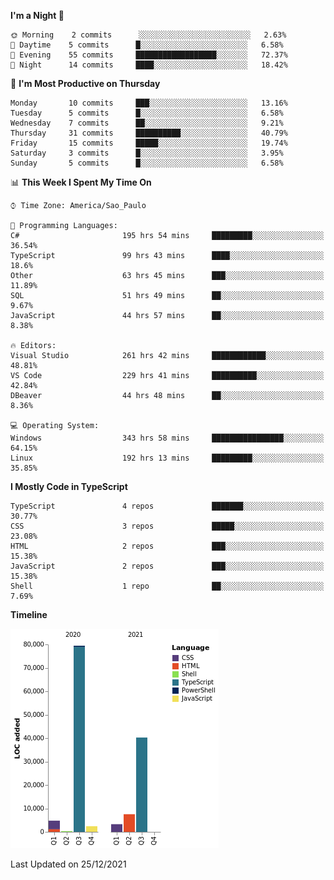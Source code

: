 <!--START_SECTION:waka-->
**I'm a Night 🦉** 

```text
🌞 Morning    2 commits      ░░░░░░░░░░░░░░░░░░░░░░░░░   2.63% 
🌆 Daytime    5 commits      █░░░░░░░░░░░░░░░░░░░░░░░░   6.58% 
🌃 Evening    55 commits     ██████████████████░░░░░░░   72.37% 
🌙 Night      14 commits     ████░░░░░░░░░░░░░░░░░░░░░   18.42%

```
📅 **I'm Most Productive on Thursday** 

```text
Monday       10 commits     ███░░░░░░░░░░░░░░░░░░░░░░   13.16% 
Tuesday      5 commits      █░░░░░░░░░░░░░░░░░░░░░░░░   6.58% 
Wednesday    7 commits      ██░░░░░░░░░░░░░░░░░░░░░░░   9.21% 
Thursday     31 commits     ██████████░░░░░░░░░░░░░░░   40.79% 
Friday       15 commits     █████░░░░░░░░░░░░░░░░░░░░   19.74% 
Saturday     3 commits      █░░░░░░░░░░░░░░░░░░░░░░░░   3.95% 
Sunday       5 commits      █░░░░░░░░░░░░░░░░░░░░░░░░   6.58%

```


📊 **This Week I Spent My Time On** 

```text
⌚︎ Time Zone: America/Sao_Paulo

💬 Programming Languages: 
C#                       195 hrs 54 mins     █████████░░░░░░░░░░░░░░░░   36.54% 
TypeScript               99 hrs 43 mins      ████░░░░░░░░░░░░░░░░░░░░░   18.6% 
Other                    63 hrs 45 mins      ███░░░░░░░░░░░░░░░░░░░░░░   11.89% 
SQL                      51 hrs 49 mins      ██░░░░░░░░░░░░░░░░░░░░░░░   9.67% 
JavaScript               44 hrs 57 mins      ██░░░░░░░░░░░░░░░░░░░░░░░   8.38%

🔥 Editors: 
Visual Studio            261 hrs 42 mins     ████████████░░░░░░░░░░░░░   48.81% 
VS Code                  229 hrs 41 mins     ██████████░░░░░░░░░░░░░░░   42.84% 
DBeaver                  44 hrs 48 mins      ██░░░░░░░░░░░░░░░░░░░░░░░   8.36%

💻 Operating System: 
Windows                  343 hrs 58 mins     ████████████████░░░░░░░░░   64.15% 
Linux                    192 hrs 13 mins     █████████░░░░░░░░░░░░░░░░   35.85%

```

**I Mostly Code in TypeScript** 

```text
TypeScript               4 repos             ███████░░░░░░░░░░░░░░░░░░   30.77% 
CSS                      3 repos             █████░░░░░░░░░░░░░░░░░░░░   23.08% 
HTML                     2 repos             ███░░░░░░░░░░░░░░░░░░░░░░   15.38% 
JavaScript               2 repos             ███░░░░░░░░░░░░░░░░░░░░░░   15.38% 
Shell                    1 repo              ██░░░░░░░░░░░░░░░░░░░░░░░   7.69%

```


**Timeline**

![Chart not found](https://raw.githubusercontent.com/jonhoffmam/jonhoffmam/master/charts/bar_graph.png) 


 Last Updated on 25/12/2021
<!--END_SECTION:waka-->
